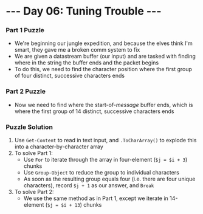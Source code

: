 # --- Day 06: Tuning Trouble ---

### Part 1 Puzzle
* We're beginning our jungle expedition, and because the elves think I'm smart, they gave me a broken comm system to fix
* We are given a datastream buffer (our input) and are tasked with finding where in the string the buffer ends and the packet begins
* To do this, we need to find the character position where the first group of four distinct, successive characters ends

### Part 2 Puzzle
* Now we need to find where the start-of-*message* buffer ends, which is where the first group of 14 distinct, successive characters ends

### Puzzle Solution
1. Use `Get-Content` to read in text input, and `.ToCharArray()` to explode this into a character-by-character array
2. To solve Part 1:
    * Use `For` to iterate through the array in four-element (`$j = $i + 3`) chunks
    * Use `Group-Object` to reduce the group to individual characters
    * As soon as the resulting group equals four (i.e. there are four unique characters), record `$j + 1` as our answer, and `Break`
3. To solve Part 2:
    * We use the same method as in Part 1, except we iterate in 14-element (`$j = $i + 13`) chunks